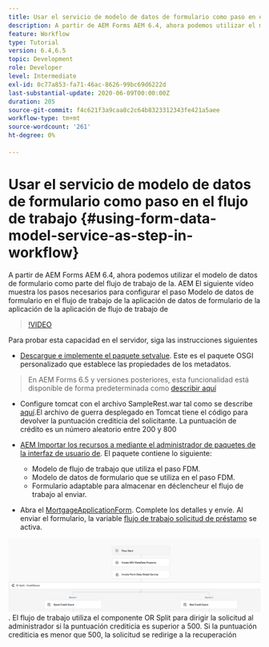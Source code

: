 ```yaml
---
title: Usar el servicio de modelo de datos de formulario como paso en el flujo de trabajo
description: A partir de AEM Forms AEM 6.4, ahora podemos utilizar el modelo de datos de formulario como parte del flujo de trabajo de la. AEM El siguiente vídeo explica los pasos necesarios para configurar el paso Modelo de datos de formulario en Flujo de trabajo de la aplicación de datos de formulario de la aplicación de.
feature: Workflow
type: Tutorial
version: 6.4,6.5
topic: Development
role: Developer
level: Intermediate
exl-id: 0c77a853-fa71-46ac-8626-99bc69d6222d
last-substantial-update: 2020-06-09T00:00:00Z
duration: 205
source-git-commit: f4c621f3a9caa8c2c64b8323312343fe421a5aee
workflow-type: tm+mt
source-wordcount: '261'
ht-degree: 0%

---
```


# Usar el servicio de modelo de datos de formulario como paso en el flujo de trabajo {#using-form-data-model-service-as-step-in-workflow}

A partir de AEM Forms AEM 6.4, ahora podemos utilizar el modelo de datos de formulario como parte del flujo de trabajo de la. AEM El siguiente vídeo muestra los pasos necesarios para configurar el paso Modelo de datos de formulario en el flujo de trabajo de la aplicación de datos de formulario de la aplicación de la aplicación de flujo de trabajo de


>[!VIDEO](https://video.tv.adobe.com/v/21719?quality=12&learn=on)

Para probar esta capacidad en el servidor, siga las instrucciones siguientes
* [Descargue e implemente el paquete setvalue](/help/forms/assets/common-osgi-bundles/SetValueApp.core-1.0-SNAPSHOT.jar). Este es el paquete OSGI personalizado que establece las propiedades de los metadatos.
>En AEM Forms 6.5 y versiones posteriores, esta funcionalidad está disponible de forma predeterminada como [describir aquí](form-data-model-service-as-step-in-aem65-workflow-video-use.md)

* Configure tomcat con el archivo SampleRest.war tal como se describe [aquí](https://experienceleague.adobe.com/docs/experience-manager-learn/forms/ic-print-channel-tutorial/introduction.html).El archivo de guerra desplegado en Tomcat tiene el código para devolver la puntuación crediticia del solicitante. La puntuación de crédito es un número aleatorio entre 200 y 800

* [AEM Importar los recursos a mediante el administrador de paquetes de la interfaz de usuario de](assets/invoke-fdm-as-service-step.zip). El paquete contiene lo siguiente:

   * Modelo de flujo de trabajo que utiliza el paso FDM.
   * Modelo de datos de formulario que se utiliza en el paso FDM.
   * Formulario adaptable para almacenar en déclencheur el flujo de trabajo al enviar.
* Abra el [MortgageApplicationForm](http://localhost:4502/content/dam/formsanddocuments/loanapplication/jcr:content?wcmmode=disabled). Complete los detalles y envíe. Al enviar el formulario, la variable [flujo de trabajo solicitud de préstamo](http://http://localhost:4502/editor.html/conf/global/settings/workflow/models/LoanApplication2.html) se activa.

![ workflow ](assets/fdm-as-service-step-workflow.PNG).
El flujo de trabajo utiliza el componente OR Split para dirigir la solicitud al administrador si la puntuación crediticia es superior a 500. Si la puntuación crediticia es menor que 500, la solicitud se redirige a la recuperación
